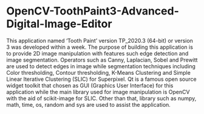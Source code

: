 # OpenCV-ToothPaint3-Advanced-Digital-Image-Editor
This application named ‘Tooth Paint’ version TP_2020.3 (64-bit) or version 3 was developed within a week. The purpose of building this application is to provide 2D image manipulation with features such edge detection and image segmentation. Operators such as Canny, Laplacian, Sobel and Prewitt are used to detect edges in image while segmentation techniques including Color thresholding, Contour thresholding, K-Means Clustering and Simple Linear Iterative Clustering (SLIC) for Superpixel. Qt is a famous open source widget toolkit that chosen as GUI (Graphics User Interface) for this application while the main library used for image manipulation is OpenCV with the aid of scikit-image for SLIC. Other than that, library such as numpy, math, time, os, random and sys are used to assist the application.
